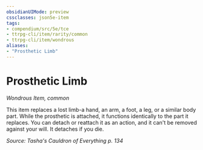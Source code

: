 ```yaml
---
obsidianUIMode: preview
cssclasses: json5e-item
tags:
- compendium/src/5e/tce
- ttrpg-cli/item/rarity/common
- ttrpg-cli/item/wondrous
aliases: 
- "Prosthetic Limb"
---
```

# Prosthetic Limb
*Wondrous Item, common*  


This item replaces a lost limb-a hand, an arm, a foot, a leg, or a similar body part. While the prosthetic is attached, it functions identically to the part it replaces. You can detach or reattach it as an action, and it can't be removed against your will. It detaches if you die.

*Source: Tasha's Cauldron of Everything p. 134*